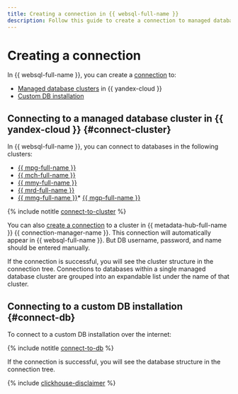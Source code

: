 ```yaml
---
title: Creating a connection in {{ websql-full-name }}
description: Follow this guide to create a connection to managed database clusters and a public database via the internet.
---
```


# Creating a connection

In {{ websql-full-name }}, you can create a [connection](../concepts/index.md#connection) to:

* [Managed database clusters](#connect-cluster) in {{ yandex-cloud }}
* [Custom DB installation](#connect-db)

## Connecting to a managed database cluster in {{ yandex-cloud }} {#connect-cluster}

In {{ websql-full-name }}, you can connect to databases in the following clusters:

* [{{ mpg-full-name }}](../../managed-postgresql/operations/cluster-list.md)
* [{{ mch-full-name }}](../../managed-clickhouse/operations/cluster-list.md)
* [{{ mmy-full-name }}](../../managed-mysql/operations/cluster-list.md)
* [{{ mrd-full-name }}](../../managed-redis/operations/cluster-list.md)
* [{{ mmg-full-name }}](../../storedoc/operations/cluster-list.md)* [{{ mgp-full-name }}](../../managed-greenplum/operations/cluster-list.md)

{% include notitle [connect-to-cluster](../../_includes/websql/connect-to-cluster.md) %}

You can also [create a connection](../../metadata-hub/operations/create-connection.md) to a cluster in {{ metadata-hub-full-name }} {{ connection-manager-name }}. This connection will automatically appear in {{ websql-full-name }}. But DB username, password, and name should be entered manually.

If the connection is successful, you will see the cluster structure in the connection tree. Connections to databases within a single managed database cluster are grouped into an expandable list under the name of that cluster.

## Connecting to a custom DB installation {#connect-db}

To connect to a custom DB installation over the internet:

{% include notitle [connect-to-db](../../_includes/websql/connect-to-db.md) %}

If the connection is successful, you will see the database structure in the connection tree.

{% include [clickhouse-disclaimer](../../_includes/clickhouse-disclaimer.md) %}
